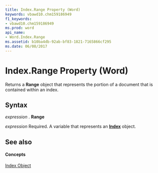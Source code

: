 ```yaml
---
title: Index.Range Property (Word)
keywords: vbawd10.chm159186949
f1_keywords:
- vbawd10.chm159186949
ms.prod: word
api_name:
- Word.Index.Range
ms.assetid: b10ba4db-92ab-bf83-1821-7165866cf295
ms.date: 06/08/2017
---
```



# Index.Range Property (Word)

Returns a **Range** object that represents the portion of a document that is contained within an index.


## Syntax

 _expression_ . **Range**

 _expression_ Required. A variable that represents an **[Index](index-object-word.md)** object.


## See also


#### Concepts


[Index Object](index-object-word.md)


